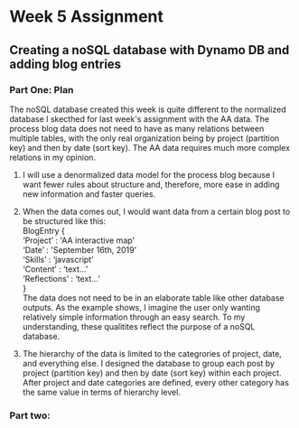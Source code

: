 # Week 5 Assignment
## Creating a noSQL database with Dynamo DB and adding blog entries

### Part One: Plan
The noSQL database created this week is quite different to the normalized database I skecthed for last week's assignment with the AA data. The process blog data does not need to have as many relations between multiple tables, with the only real organization being by project (partition key) and then by date (sort key). The AA data requires much more complex relations in my opinion.

1. I will use a denormalized data model for the process blog because I want fewer rules about structure and, therefore, more ease in adding new information and faster queries.

2. When the data comes out, I would want data from a certain blog post to be structured like this:<br/>
                BlogEntry {<br/>
                    ‘Project’ : 'AA interactive map'<br/>
                    ‘Date’ : 'September 16th, 2019'<br/>
                    ‘Skills’ : ‘javascript’<br/>
                    ‘Content’ : ‘text...’<br/>
                    ‘Reflections’ : ‘text…’<br/>
                }<br/>
  The data does not need to be in an elaborate table like other database outputs. As the example shows, I imagine the user only wanting relatively simple information through an easy search. To my understanding, these qualitites reflect the purpose of a noSQL database. 
  
3. The hierarchy of the data is limited to the categrories of project, date, and everything else. I designed the database to group each post by project (partition key) and then by date (sort key) within each project. After project and date categories are defined, every other category has the same value in terms of hierarchy level.

### Part two:
